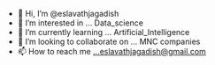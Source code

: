 - 👋 Hi, I’m @eslavathjagadish
- 👀 I’m interested in ... Data_science 
- 🌱 I’m currently learning ... Artificial_Intelligence 
- 💞️ I’m looking to collaborate on ... MNC companies
- 📫 How to reach me ...eslavathjagadish@gmail.com

<!---
eslavathjagadish/eslavathjagadish is a ✨ special ✨ repository because its `README.md` (this file) appears on your GitHub profile.
You can click the Preview link to take a look at your changes.
--->
